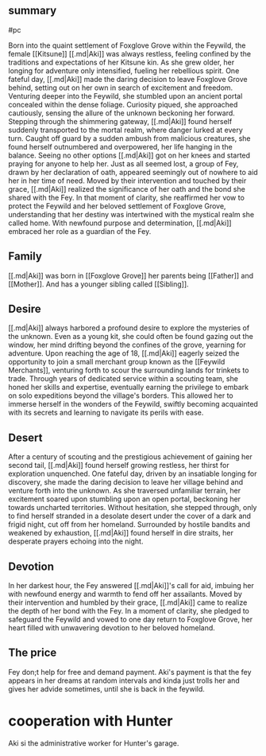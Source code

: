 ## summary
#pc

Born into the quaint settlement of Foxglove Grove within the Feywild, the female [[Kitsune]] [[.md|Aki]] was always restless, feeling confined by the traditions and expectations of her Kitsune kin. As she grew older, her longing for adventure only intensified, fueling her rebellious spirit. One fateful day, [[.md|Aki]] made the daring decision to leave Foxglove Grove behind, setting out on her own in search of excitement and freedom. Venturing deeper into the Feywild, she stumbled upon an ancient portal concealed within the dense foliage. Curiosity piqued, she approached cautiously, sensing the allure of the unknown beckoning her forward. Stepping through the shimmering gateway, [[.md|Aki]] found herself suddenly transported to the mortal realm, where danger lurked at every turn. Caught off guard by a sudden ambush from malicious creatures, she found herself outnumbered and overpowered, her life hanging in the balance. Seeing no other options [[.md|Aki]] got on her knees and started praying for anyone to help her. Just as all seemed lost, a group of Fey, drawn by her declaration of oath, appeared seemingly out of nowhere to aid her in her time of need. Moved by their intervention and touched by their grace, [[.md|Aki]] realized the significance of her oath and the bond she shared with the Fey. In that moment of clarity, she reaffirmed her vow to protect the Feywild and her beloved settlement of Foxglove Grove, understanding that her destiny was intertwined with the mystical realm she called home. With newfound purpose and determination, [[.md|Aki]] embraced her role as a guardian of the Fey.

## Family

[[.md|Aki]] was born in [[Foxglove Grove]] her parents being [[Father]] and [[Mother]]. And has a younger sibling called [[Sibling]].

## Desire

[[.md|Aki]] always harbored a profound desire to explore the mysteries of the unknown. Even as a young kit, she could often be found gazing out the window, her mind drifting beyond the confines of the grove, yearning for adventure. Upon reaching the age of 18, [[.md|Aki]] eagerly seized the opportunity to join a small merchant group known as the [[Feywild Merchants]], venturing forth to scour the surrounding lands for trinkets to trade. Through years of dedicated service within a scouting team, she honed her skills and expertise, eventually earning the privilege to embark on solo expeditions beyond the village's borders. This allowed her to immerse herself in the wonders of the Feywild, swiftly becoming acquainted with its secrets and learning to navigate its perils with ease.

## Desert

After a century of scouting and the prestigious achievement of gaining her second tail, [[.md|Aki]] found herself growing restless, her thirst for exploration unquenched. One fateful day, driven by an insatiable longing for discovery, she made the daring decision to leave her village behind and venture forth into the unknown. As she traversed unfamiliar terrain, her excitement soared upon stumbling upon an open portal, beckoning her towards uncharted territories. Without hesitation, she stepped through, only to find herself stranded in a desolate desert under the cover of a dark and frigid night, cut off from her homeland. Surrounded by hostile bandits and weakened by exhaustion, [[.md|Aki]] found herself in dire straits, her desperate prayers echoing into the night.

## Devotion

In her darkest hour, the Fey answered [[.md|Aki]]'s call for aid, imbuing her with newfound energy and warmth to fend off her assailants. Moved by their intervention and humbled by their grace, [[.md|Aki]] came to realize the depth of her bond with the Fey. In a moment of clarity, she pledged to safeguard the Feywild and vowed to one day return to Foxglove Grove, her heart filled with unwavering devotion to her beloved homeland.


## The price
Fey don;t help for free and demand payment. Aki's payment is that the fey appears in her dreams at random intervals and kinda just trolls her and gives her advide sometimes, until she is back in the feywild.

# cooperation with Hunter
Aki si the administrative worker for Hunter's garage.